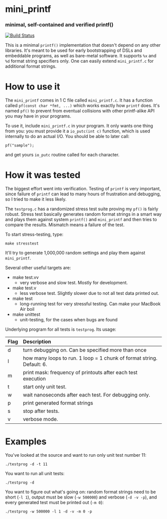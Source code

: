 # mini_printf
### minimal, self-contained and verified printf()

[![Build Status](https://travis-ci.org/wkoszek/mini_printf.svg)](https://travis-ci.org/wkoszek/mini_printf)

This is a minimal `printf()` implementation that doesn't depend on any other
libraries. It's meant to be used for early bootstrapping of DSLs and
embeddable programs, as well as bare-metal software. It supports `%x` and
`%d` format string specifiers only. One can easily extend `mini_printf.c`
for additional format strings.

# How to use it

The `mini_printf` comes in 1 C file called `mini_printf.c`. It has a
function called `pf(const char *fmt, ...)` which works exactly how `printf`
does. It's named `pf()` to prevent from eventual collisions with other
printf-alike API you may have in your programs.

To use it, include `mini_printf.c` in your program. It only wants one thing
from you: you must provide it a `io_putc(int c)` function, which is used
internally to do an actual I/O. You should be able to later call:

	pf("sample");

and get yours `io_putc` routine called for each character.

# How it was tested

The biggest effort went into verification. Testing of `printf` is very
important, since failure of `printf` can lead to many hours of frustration
and debugging, so I tried to make it less likely.

The `testprog.c` has a randomized stress test suite proving my `pf()` is
fairly robust. Stress test basically generates random format strings in a
smart way and plays them against system `printf()` and `mini_printf` and
then tries to compare the results. Mismatch means a failure of the test.

To start stress-testing, type:

	make stresstest

It'll try to generate 1,000,000 random settings and play them against
`mini_printf`.

Several other useful targets are:

- make test.vv
  - very verbose and slow test. Mostly for development.
- make test.v
  - less verbose test. Slightly slower due to not all test data printed out.
- make test
  - long-running test for very stressful testing. Can make your MacBook Air
    boil
- make unittest
  - unit-testing, for the cases when bugs are found

Underlying program for all tests is `testprog`. Its usage:

Flag    | Description
:-------|:-------------------------------------------------
d       | turn debugging on. Can be specified more than once
l <num> | how many loops to run. 1 loop = 1 chunk of format string. Default: 6.
m       | print mask: frequency of printouts after each test execution
t <num> | start only <num> unit test.
w <num> | wait <num> nanoseconds after each test. For debugging only.
p       | print generated format strings
s <num> | stop after <num> tests.
v       | verbose mode.

# Examples

You've looked at the source and want to run only unit test number 11:

	./testprog -d -t 11

You want to run all unit tests:

	./testprog -d

You want to figure out what's going on: random format strings need to be
short (`-l 1`), output must be slow (`-w 500000`) and verbose (`-d -v -p`), and
every generated test must be printed out (`-m 0`):

	./testprog -w 500000 -l 1 -d -v -m 0 -p
